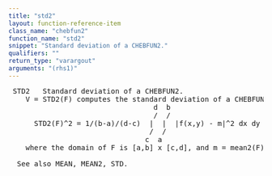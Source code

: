 ```yaml
---
title: "std2"
layout: function-reference-item
class_name: "chebfun2"
function_name: "std2"
snippet: "Standard deviation of a CHEBFUN2."
qualifiers: ""
return_type: "varargout"
arguments: "(rhs1)"
---
```


<pre class="help-text"> STD2   Standard deviation of a CHEBFUN2.
    V = STD2(F) computes the standard deviation of a CHEBFUN2, i.e., 
                                  d  b
                                  /  /
      STD2(F)^2 = 1/(b-a)/(d-c)  |  |  |f(x,y) - m|^2 dx dy
                                 /  /
                                c  a 
    where the domain of F is [a,b] x [c,d], and m = mean2(F). 
 
  See also MEAN, MEAN2, STD.
</pre>
